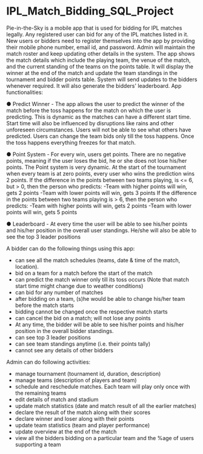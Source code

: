 # IPL_Match_Bidding_SQL_Project

Pie-in-the-Sky is a mobile app that is used for bidding for IPL matches legally. Any registered user can bid for any of the IPL matches listed in it. New users or bidders need to register themselves into the app by providing their mobile phone number, email id, and password. Admin will maintain the match roster and keep updating other details in the system.
The app shows the match details which include the playing team, the venue of the match, and the current standing of the teams on the points table. It will display the winner at the end of the match and update the team standings in the tournament and bidder points table. System will send updates to the bidders whenever required. It will also generate the bidders' leaderboard.
App functionalities:

● Predict Winner -
The app allows the user to predict the winner of the match before the toss happens for the match on which the user is predicting. This is dynamic as the matches can have a different start time. Start time will also be influenced by disruptions like rains and other unforeseen circumstances. Users will not be able to see what others have predicted. Users can change the team bids only till the toss happens. Once the toss happens everything freezes for that match.

● Point System -
For every win, users get points. There are no negative points, meaning if the user loses the bid, he or she does not lose his/her points. The Point system is very dynamic. 
At the start of the tournament when every team is at zero points, every user who wins the prediction wins 2 points.
If the difference in the points between two teams playing, is <= 6, but > 0, then the person who predicts: 
-Team with higher points will win, gets 2 points 
-Team with lower points will win, gets 3 points
If the difference in the points between two teams playing is > 6, then the person who predicts: 
-Team with higher points will win, gets 2 points 
-Team with lower points will win, gets 5 points

● Leaderboard -
At every time the user will be able to see his/her points and his/her position in the overall user standings. He/she will also be able to see the top 3 leader positions

A bidder can do the following things using this app:
- can see all the match schedules (teams, date & time of the match, location). 
- bid on a team for a match before the start of the match 
- can predict the match winner only till its toss occurs (Note that match start time might change due to weather conditions)
- can bid for any number of matches
- after bidding on a team, (s)he would be able to change his/her team before the match starts
- bidding cannot be changed once the respective match starts
- can cancel the bid on a match; will not lose any points
- At any time, the bidder will be able to see his/her points and his/her position in the overall bidder standings. 
- can see top 3 leader positions
- can see team standings anytime (i.e. their points tally)
- cannot see any details of other bidders

Admin can do following activities:
- manage tournament (tournament id, duration, description)
- manage teams (description of players and team)
- schedule and reschedule matches. Each team will play only once with the remaining teams
- edit details of match and stadium
- update match statistics (date and match result of all the earlier matches)
- declare the result of the match along with their scores
- declare winner and loser along with their points
- update team statistics (team and player performance)
- update overview at the end of the match
- view all the bidders bidding on a particular team and the %age of users supporting a team

